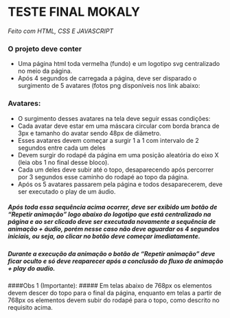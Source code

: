 # TESTE FINAL MOKALY
*Feito com HTML, CSS E JAVASCRIPT*

### O projeto deve conter

- Uma página html toda vermelha (fundo) e um logotipo svg centralizado no meio da página.
- Após 4 segundos de carregada a página, deve ser disparado o surgimento de 5 avatares (fotos png disponíveis nos link abaixo:


### Avatares:

- O surgimento desses avatares na tela deve seguir essas condições:
- Cada avatar deve estar em uma máscara circular com borda branca de 3px e tamanho do avatar sendo 48px de diâmetro. 
- Esses avatares devem começar a surgir 1 a 1 com intervalo de 2 segundos entre cada um deles
- Devem surgir do rodapé da página em uma posição aleatória do eixo X (leia obs 1 no final desse bloco). 
- Cada um deles deve subir até o topo, desaparecendo após percorrer por 3 segundos esse caminho do rodapé ao topo da página.
- Após os 5 avatares passarem pela página e todos desaparecerem, deve ser executado o play de um áudio.


##### Após toda essa sequência acima ocorrer, deve ser exibido um botão de “Repetir animação” logo abaixo do logotipo que está centralizado na página e ao ser clicado deve ser executada novamente a sequência de animação + áudio, porém nesse caso não deve aguardar os 4 segundos iniciais, ou seja, ao clicar no botão deve começar imediatamente.

##### Durante a execução da animação o botão de “Repetir animação” deve ficar oculto e só deve reaparecer após a conclusão do fluxo de animação + play do audio.

####Obs 1 (Importante): ##### Em telas abaixo de 768px os elementos devem descer do topo para o final da página, enquanto em telas a partir de 768px os elementos devem subir do rodapé para o topo, como descrito no requisito acima. 

